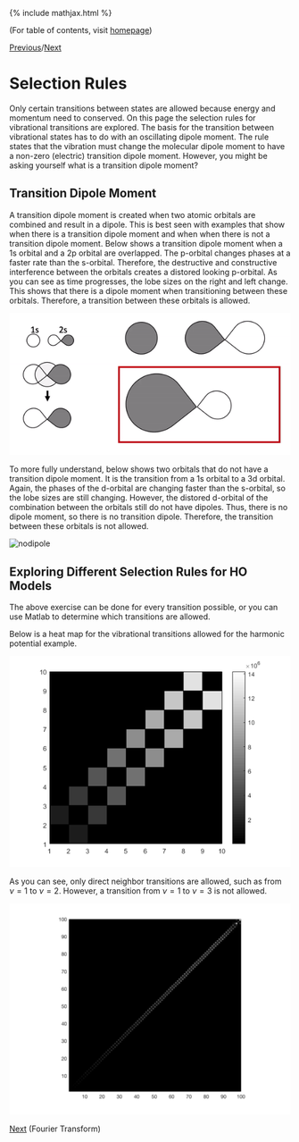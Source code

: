 {% include mathjax.html %}

(For table of contents, visit [homepage](/README.md))

[Previous](/HO.md)/[Next](/fourier_transform.md)

# Selection Rules

Only certain transitions between states are allowed because energy and momentum need to conserved. On this page the selection rules for vibrational transitions are explored. The basis for the transition between vibrational states has to do with an oscillating dipole moment. The rule states that the vibration must change the molecular dipole moment to have a non-zero (electric) transition dipole moment. However, you might be asking yourself what is a transition dipole moment? 

## Transition Dipole Moment

A transition dipole moment is created when two atomic orbitals are combined and result in a dipole. This is best seen with examples that show when there is a transition dipole moment and when when there is not a transition dipole moment. Below shows a transition dipole moment when a 1s orbital and a 2p orbital are overlapped. The p-orbital changes phases at a faster rate than the s-orbital. Therefore, the destructive and constructive interference between the orbitals creates a distored looking p-orbital. As you can see as time progresses, the lobe sizes on the right and left change. This shows that there is a dipole moment when transitioning between these orbitals. Therefore, a transition between these orbitals is allowed.

![transitiondipole](/transitiondipole.gif)

To more fully understand, below shows two orbitals that do not have a transition dipole moment. It is the transition from a 1s orbital to a 3d orbital. Again, the phases of the d-orbital are changing faster than the s-orbital, so the lobe sizes are still changing. However, the distored d-orbital of the combination between the orbitals still do not have dipoles. Thus, there is no dipole moment, so there is no transition dipole. Therefore, the transition between these orbitals is not allowed.

![nodipole](/nodipole.gif)

## Exploring Different Selection Rules for HO Models

The above exercise can be done for every transition possible, or you can use Matlab to determine which transitions are allowed. 

Below is a heat map for the vibrational transitions allowed for the harmonic potential example. 

![HO_prob](/HO.prob_10.png)

As you can see, only direct neighbor transitions are allowed, such as from $\nu = 1$ to $\nu = 2$. However, a transition from $\nu = 1$ to $\nu = 3$ is not allowed. 

![morse_pot](/morse_pot.png)

[Next](/fourier_transform.md) (Fourier Transform)
